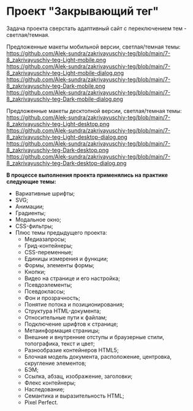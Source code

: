 # Проект "Закрывающий тег"  
Задача проекта сверстать адаптивный сайт с переключением тем - светлая/темная.  
  
Предложенные макеты мобильной версии, светлая/темная темы:  
https://github.com/Alek-sundra/zakrivayuschiy-teg/blob/main/7-8_zakrivayuschiy-teg-Light-mobile.png  
https://github.com/Alek-sundra/zakrivayuschiy-teg/blob/main/7-8_zakrivayuschiy-teg-Light-mobile-dialog.png  
https://github.com/Alek-sundra/zakrivayuschiy-teg/blob/main/7-8_zakrivayuschiy-teg-Dark-mobile.png  
https://github.com/Alek-sundra/zakrivayuschiy-teg/blob/main/7-8_zakrivayuschiy-teg-Dark-mobile-dialog.png  
  
Предложенные макеты десктопной версии, светлая/темная темы:  
https://github.com/Alek-sundra/zakrivayuschiy-teg/blob/main/7-8_zakrivayuschiy-teg-Light-desktop.png  
https://github.com/Alek-sundra/zakrivayuschiy-teg/blob/main/7-8_zakrivayuschiy-teg-Light-desktop-dialog.png  
https://github.com/Alek-sundra/zakrivayuschiy-teg/blob/main/7-8_zakrivayuschiy-teg-Dark-desktop.png  
https://github.com/Alek-sundra/zakrivayuschiy-teg/blob/main/7-8_zakrivayuschiy-teg-Dark-desktop-dialog.png  
  
**В процессе выполнения проекта применялись на практике следующие темы:**
* Вариативные шрифты;
* SVG;
* Анимации;
* Градиенты;
* Модальное окно;
* CSS-фильтры;
* Плюс темы предыдущего проекта:
  - Медиазапросы;
  - Грид-контейнеры;
  - CSS-переменные;
  - Единицы измерения и функции;
  - Формы, элементы формы;
  - Кнопки;
  - Видео на странице и его настройка;
  - Псевдоэлементы;
  - Псевдоклассы;
  - Фон и прозрачность;
  - Понятие потока и позиционирования;
  - Структура HTML-документа;
  - Относительные пути к файлам;
  - Подключение шрифтов к странице;
  - Метаинформация страницы;
  - Внешние и внутренние отступы и браузерные стили, топографика, текст и цвет;
  - Разнообразие контейнеров HTML5;
  - Блочная модель документа, расположение, центровка, скругление элементов;
  - БЭМ;
  - Ссылка, абзац, изображение, заголовки;
  - Флекс контейнеры;
  - Наследование;
  - Семантика и выразительность HTML;
  - Pixel Perfect.
